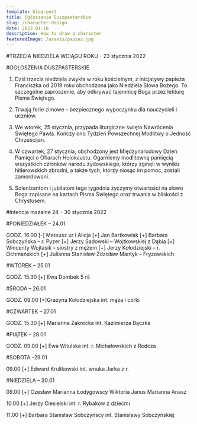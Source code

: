 ```yaml
---
template: blog-post
title: Ogłoszenia Duszpasterskie
slug: /character-design
date: 2022-01-16
description: How to draw a character
featuredImage: /assets/papiez.jpg
---
```

      
 
#TRZECIA NIEDZIELA WCIĄGU ROKU - 23 stycznia 2022

#OGŁOSZENIA DUSZPASTERSKIE

1. Dziś trzecia niedziela zwykła w roku kościelnym, z inicjatywy papieża Franciszka od 2019 roku obchodzona jako Niedziela Słowa Bożego. To szczególne zaproszenie, aby odkrywać tajemnicę Boga przez lekturę Pisma Świętego.

2. Trwają ferie zimowe – bezpiecznego wypoczynku dla nauczycieli i uczniów. 


3. We wtorek, 25 stycznia, przypada liturgiczne święto Nawrócenia Świętego Pawła. Kończy ono Tydzień Powszechnej Modlitwy o Jedność Chrześcijan.

4. W czwartek, 27 stycznia, obchodzony jest Międzynarodowy Dzień Pamięci o Ofiarach Holokaustu. Ogarniemy modlitewną pamięcią wszystkich członków narodu żydowskiego, którzy zginęli w wyniku hitlerowskich zbrodni, a także tych, którzy niosąc im pomoc, zostali zamordowani. 


5. Solenizantom i jubilatom tego tygodnia życzymy otwartości na słowo Boga zapisane na kartach Pisma Świętego oraz trwania w bliskości z Chrystusem. 

#Intencje mszalne  24 – 30  stycznia   2022

#PONIEDZIAŁEK – 24.01

GODZ. 16.00 [-] Mateusz ur i Alicja
[+] Jan Bartkowiak 
[+] Barbara Sobczyńska – r. Pyzer
[+] Jerzy Sadowski – Wojtkowskiej z Dąbia
[+] Wincenty Wojtasik – siostry z mężem 
[+] Jerzy Kołodziejski – r. Ochmańskich
[+] Julianna Stanisław Zdzisław Mantyk – Fryzowskich

#WTOREK – 25.01

GODZ. 15.30 [+] Ewa Dombek 5 rś

#ŚRODA – 26.01

GODZ. 09.00 [+]Grażyna Kołodziejska int. męża i córki

#CZWARTEK – 27.01

GODZ. 15.30 [+] Marianna Zakrocka int. Kazimierza Bączka

#PIĄTEK – 28.01

GODZ. 09.00 [+] Ewa Witulska int.  r. Michałowskich z Redcza

#SOBOTA -29.01

09.00 [+] Edward Krulikowski int.  wnuka Jarka z r. 

#NIEDZIELA – 30.01

09.00 [+] Czesław Marianna Łodygowscy Wiktoria Janus  Marianna Anasz

10.00 [+] Jerzy Ciesielski int.  r. Rybaków z dziećmi 

11.00 [+] Barbara Stanisław Sobczyńscy int. Stanisławy Sobczyńskiej
